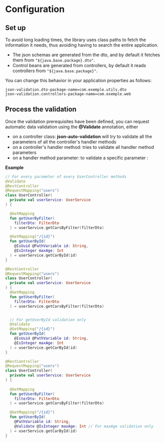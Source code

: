 # Configuration

## Set up
To avoid long loading times, the library uses class paths to fetch the information it needs,
thus avoiding having to search the entire application.

- The json schemas are generated from the dto, and by default it fetches them from `"${java.base.package}.dto"`.
- Control beans are generated from controllers, by default it reads controllers from `"${java.base.package}"`.

You can change this behavior in your application properties as follows:
```properties
json-validation.dto-package-name=com.exemple.utils.dto
json-validation.controllers-package-name=com.exemple.web
```

## Process the validation
Once the validation prerequisites have been defined, you can request automatic
data validation using the **@Validate** annotation, either
- on a controller class: **json-auto-validation** will try to validate all the parameters
  of all the controller's handler methods
- on a controller's handler method: tries to validate all handler method parameters
- on a handler method parameter: to validate a specific parameter :

**Example**

```kotlin
// For every parameter of every UserController methods
@Validate
@RestController
@RequestMapping("users")
class UserController(
  private val userService: UserService
) {

  @GetMapping
  fun getUserByFilter(
    filterDto: FilterDto
  ) = userService.getCarsByFilter(filterDto)

  @GetMapping("/{id}")
  fun getUserById(
    @IsUuid @PathVariable id: String,
    @IsInteger maxAge: Int
  ) = userService.getCarById(id)
}
```
```kotlin
@RestController
@RequestMapping("users")
class UserController(
  private val userService: UserService
) {
  @GetMapping
  fun getUserByFilter(
    filterDto: FilterDto
  ) = userService.getCarsByFilter(filterDto)


  // For getUserById validation only  
  @Validate
  @GetMapping("/{id}")
  fun getUserById(
    @IsUuid @PathVariable id: String,
    @IsInteger maxAge: Int
  ) = userService.getCarById(id)
}
```

```kotlin
@RestController
@RequestMapping("users")
class UserController(
  private val userService: UserService
) {
  
  @GetMapping
  fun getUserByFilter(
    filterDto: FilterDto
  ) = userService.getCarsByFilter(filterDto)

  @GetMapping("/{id}")
  fun getUserById(
    @PathVariable id: String,
    @Validate @IsInteger maxAge: Int // For maxAge validation only  
  ) = userService.getCarById(id)
}
```